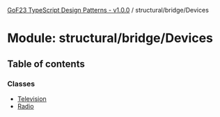 [GoF23 TypeScript Design Patterns - v1.0.0](../README.md) / structural/bridge/Devices

# Module: structural/bridge/Devices

## Table of contents

### Classes

- [Television](../classes/structural_bridge_Devices.Television.md)
- [Radio](../classes/structural_bridge_Devices.Radio.md)
